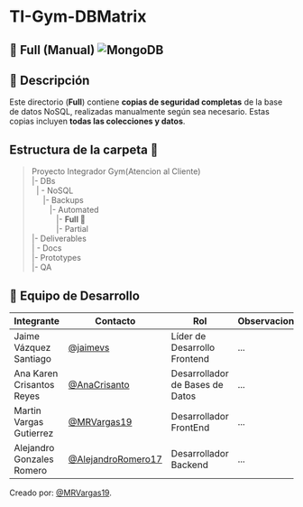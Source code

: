 # TI-Gym-DBMatrix 
## 📁 Full (Manual) ![MongoDB](https://img.shields.io/badge/MongoDB-%234ea94b.svg?style=for-the-badge&logo=mongodb&logoColor=white)
## 📌 Descripción 

Este directorio (**Full**) contiene **copias de seguridad completas** de la base de datos NoSQL, realizadas manualmente según sea necesario. Estas copias incluyen **todas las colecciones y datos**.

## Estructura de la carpeta 📂
>Proyecto Integrador Gym(Atencion al Cliente)<br>
>|- DBs<br>
>&nbsp;&nbsp;| - NoSQL<br>
>&nbsp;&nbsp; &nbsp;&nbsp;|- Backups<br>
>&nbsp;&nbsp; &nbsp;&nbsp; &nbsp;&nbsp;|- Automated<br>
>&nbsp;&nbsp; &nbsp;&nbsp; &nbsp;&nbsp; &nbsp;&nbsp;|- **Full 📂**<br>
>&nbsp;&nbsp; &nbsp;&nbsp; &nbsp;&nbsp; &nbsp;&nbsp;|- Partial<br>
>|- Deliverables<br>
>| - Docs<br>
>|- Prototypes<br>
>|- QA<br>
## 👥 Equipo de Desarrollo
|Integrante|Contacto|Rol|Observaciones|
|----------|--------|---|-------------|
|Jaime Vázquez Santiago|[@jaimevs](https://github.com/jaimevs)|Líder de Desarrollo Frontend|...|
|Ana Karen Crisantos Reyes|[@AnaCrisanto](https://github.com/AnaCrisanto)|Desarrollador de Bases de Datos|...|
|Martin Vargas Gutierrez|[@MRVargas19](https://github.com/MRVargas19)|Desarrollador FrontEnd|...|
|Alejandro Gonzales Romero|[@AlejandroRomero17](https://github.com/AlejandroRomero17)|Desarrollador Backend|...|

Creado por: [@MRVargas19](https://github.com/MRVargas19).